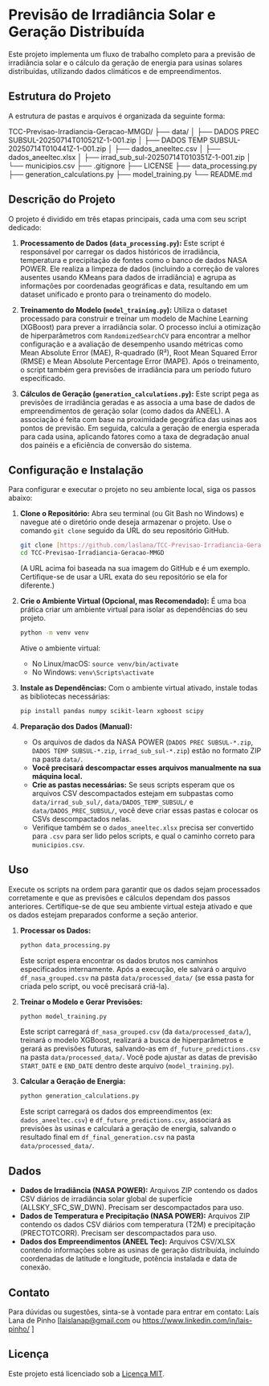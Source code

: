 # Previsão de Irradiância Solar e Geração Distribuída

Este projeto implementa um fluxo de trabalho completo para a previsão de irradiância solar e o cálculo da geração de energia para usinas solares distribuídas, utilizando dados climáticos e de empreendimentos.

## Estrutura do Projeto

A estrutura de pastas e arquivos é organizada da seguinte forma:

TCC-Previsao-Irradiancia-Geracao-MMGD/
├── data/
│   ├── DADOS PREC SUBSUL-20250714T010521Z-1-001.zip
│   ├── DADOS TEMP SUBSUL-20250714T010441Z-1-001.zip
│   ├── dados_aneeltec.csv
│   ├── dados_aneeltec.xlsx
│   ├── irrad_sub_sul-20250714T010351Z-1-001.zip
│   └── municipios.csv
├── .gitignore
├── LICENSE
├── data_processing.py
├── generation_calculations.py
├── model_training.py
└── README.md

## Descrição do Projeto

O projeto é dividido em três etapas principais, cada uma com seu script dedicado:

1.  **Processamento de Dados (`data_processing.py`):** Este script é responsável por carregar os dados históricos de irradiância, temperatura e precipitação de fontes como o banco de dados NASA POWER. Ele realiza a limpeza de dados (incluindo a correção de valores ausentes usando KMeans para dados de irradiância) e agrupa as informações por coordenadas geográficas e data, resultando em um dataset unificado e pronto para o treinamento do modelo.

2.  **Treinamento do Modelo (`model_training.py`):** Utiliza o dataset processado para construir e treinar um modelo de Machine Learning (XGBoost) para prever a irradiância solar. O processo inclui a otimização de hiperparâmetros com `RandomizedSearchCV` para encontrar a melhor configuração e a avaliação de desempenho usando métricas como Mean Absolute Error (MAE), R-quadrado (R²), Root Mean Squared Error (RMSE) e Mean Absolute Percentage Error (MAPE). Após o treinamento, o script também gera previsões de irradiância para um período futuro especificado.

3.  **Cálculos de Geração (`generation_calculations.py`):** Este script pega as previsões de irradiância geradas e as associa a uma base de dados de empreendimentos de geração solar (como dados da ANEEL). A associação é feita com base na proximidade geográfica das usinas aos pontos de previsão. Em seguida, calcula a geração de energia esperada para cada usina, aplicando fatores como a taxa de degradação anual dos painéis e a eficiência de conversão do sistema.

## Configuração e Instalação

Para configurar e executar o projeto no seu ambiente local, siga os passos abaixo:

1.  **Clone o Repositório:**
    Abra seu terminal (ou Git Bash no Windows) e navegue até o diretório onde deseja armazenar o projeto. Use o comando `git clone` seguido da URL do seu repositório GitHub.

    ```bash
    git clone [https://github.com/laslana/TCC-Previsao-Irradiancia-Geracao-MMGD.git](https://github.com/laslana/TCC-Previsao-Irradiancia-Geracao-MMGD.git)
    cd TCC-Previsao-Irradiancia-Geracao-MMGD
    ```
    (A URL acima foi baseada na sua imagem do GitHub e é um exemplo. Certifique-se de usar a URL exata do seu repositório se ela for diferente.)

2.  **Crie o Ambiente Virtual (Opcional, mas Recomendado):**
    É uma boa prática criar um ambiente virtual para isolar as dependências do seu projeto.
    ```bash
    python -m venv venv
    ```
    Ative o ambiente virtual:
    * No Linux/macOS: `source venv/bin/activate`
    * No Windows: `venv\Scripts\activate`

3.  **Instale as Dependências:**
    Com o ambiente virtual ativado, instale todas as bibliotecas necessárias:
    ```bash
    pip install pandas numpy scikit-learn xgboost scipy
    ```

4.  **Preparação dos Dados (Manual):**
    * Os arquivos de dados da NASA POWER (`DADOS PREC SUBSUL-*.zip`, `DADOS TEMP SUBSUL-*.zip`, `irrad_sub_sul-*.zip`) estão no formato ZIP na pasta `data/`.
    * **Você precisará descompactar esses arquivos manualmente na sua máquina local.**
    * **Crie as pastas necessárias:** Se seus scripts esperam que os arquivos CSV descompactados estejam em subpastas como `data/irrad_sub_sul/`, `data/DADOS_TEMP_SUBSUL/` e `data/DADOS_PREC_SUBSUL/`, você deve criar essas pastas e colocar os CSVs descompactados nelas.
    * Verifique também se o `dados_aneeltec.xlsx` precisa ser convertido para `.csv` para ser lido pelos scripts, e qual o caminho correto para `municipios.csv`.

## Uso

Execute os scripts na ordem para garantir que os dados sejam processados corretamente e que as previsões e cálculos dependam dos passos anteriores. Certifique-se de que seu ambiente virtual esteja ativado e que os dados estejam preparados conforme a seção anterior.

1.  **Processar os Dados:**
    ```bash
    python data_processing.py
    ```
    Este script espera encontrar os dados brutos nos caminhos especificados internamente. Após a execução, ele salvará o arquivo `df_nasa_grouped.csv` na pasta `data/processed_data/` (se essa pasta for criada pelo script, ou você precisará criá-la).

2.  **Treinar o Modelo e Gerar Previsões:**
    ```bash
    python model_training.py
    ```
    Este script carregará `df_nasa_grouped.csv` (da `data/processed_data/`), treinará o modelo XGBoost, realizará a busca de hiperparâmetros e gerará as previsões futuras, salvando-as em `df_future_predictions.csv` na pasta `data/processed_data/`. Você pode ajustar as datas de previsão `START_DATE` e `END_DATE` dentro deste arquivo (`model_training.py`).

3.  **Calcular a Geração de Energia:**
    ```bash
    python generation_calculations.py
    ```
    Este script carregará os dados dos empreendimentos (ex: `dados_aneeltec.csv`) e `df_future_predictions.csv`, associará as previsões às usinas e calculará a geração de energia, salvando o resultado final em `df_final_generation.csv` na pasta `data/processed_data/`.

## Dados

* **Dados de Irradiância (NASA POWER):** Arquivos ZIP contendo os dados CSV diários de irradiância solar global de superfície (ALLSKY_SFC_SW_DWN). Precisam ser descompactados para uso.
* **Dados de Temperatura e Precipitação (NASA POWER):** Arquivos ZIP contendo os dados CSV diários com temperatura (T2M) e precipitação (PRECTOTCORR). Precisam ser descompactados para uso.
* **Dados dos Empreendimentos (ANEEL Tec):** Arquivos CSV/XLSX contendo informações sobre as usinas de geração distribuída, incluindo coordenadas de latitude e longitude, potência instalada e data de conexão.

## Contato

Para dúvidas ou sugestões, sinta-se à vontade para entrar em contato:
Laís Lana de Pinho
[laislanap@gmail.com ou https://www.linkedin.com/in/lais-pinho/ ]

## Licença

Este projeto está licenciado sob a [Licença MIT](https://opensource.org/licenses/MIT).
